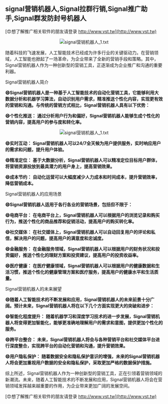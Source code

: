 ## **signal营销机器人,Signal拉群行销,Signal推广助手,Signal群发防封号机器人**

[😍想了解推广相关软件的朋友请登录 http://www.vst.tw](http://www.vst.tw)

 <center><img src="https://vst.tw/MP4/tuiguang/png/5.png" alt="signal营销机器人_1.txt"></center>

随着科技的飞速发展，人工智能技术已经成为许多行业的关键驱动力。在营销领域，人工智能也掀起了一场革命，为企业带来了全新的营销手段和策略。其中，Signal营销机器人作为一种创新型的营销工具，正逐渐成为企业推广和沟通的重要利器。

Signal营销机器人简介

**😄Signal营销机器人是一种基于人工智能技术的自动化营销工具，它能够利用大数据分析和机器学习算法，自动识别用户需求，精准推送个性化内容，实现更有效的营销和沟通。与传统的营销方式相比，Signal营销机器人具有以下优势：**

**😄个性化推送： 通过分析用户行为和偏好，Signal营销机器人能够生成个性化的营销内容，提高用户的参与度和转化率。**

 <center><img src="https://vst.tw/MP4/tuiguang/png/5.png" alt="signal营销机器人_1.txt"></center>

**😄实时互动： Signal营销机器人可以24/7全天候为用户提供服务，实时响应用户的需求和问题，提升用户体验。**

**😄精准定位： 基于大数据分析，Signal营销机器人可以精准定位目标用户群体，将营销资源投放到最具潜力的用户身上，提高营销效果。**

**😄成本节约： 自动化运营可以大幅度减少人力成本和时间成本，提升营销效率，降低营销成本。**

Signal营销机器人的应用场景

**😄Signal营销机器人适用于各行各业的营销场景，包括但不限于：**

**😄电商平台： 在电商平台上，Signal营销机器人可以根据用户的浏览记录和购买行为，推送个性化的商品推荐和促销活动，提高用户的购买转化率。**

**😄社交媒体： 在社交媒体上，Signal营销机器人可以自动回复用户的评论和私信，解决用户的问题，提高用户的满意度和忠诚度。**

**😄金融服务： 在金融服务领域，Signal营销机器人可以根据用户的财务状况和投资偏好，推送个性化的理财方案和投资建议，提高用户的投资收益率。**

**😄医疗健康： 在医疗健康领域，Signal营销机器人可以根据用户的健康数据和生活习惯，推送个性化的健康管理方案和医疗服务，提高用户的健康水平和生活质量。**

Signal营销机器人的未来展望

**😄随着人工智能技术的不断发展和应用，Signal营销机器人的未来前景十分广阔。预计未来，Signal营销机器人将在以下几个方面实现更大的突破和进步：**

**😄智能化程度提升： 随着机器学习和深度学习技术的进一步发展，Signal营销机器人将变得更加智能化，能够更准确地理解用户的需求和意图，提供更加个性化的服务。**

**😄跨平台整合： 未来，Signal营销机器人将会与各种营销平台和社交媒体平台进行深度整合，实现跨平台的自动化营销和沟通，提升营销效果。**

**😄用户隐私保护： 随着数据安全和隐私保护意识的增强，未来的Signal营销机器人将会更加重视用户数据的安全和隐私保护，采取更加严格的数据保护措施。**

综上所述，Signal营销机器人作为一种创新型的营销工具，正在引领着营销领域的新潮流。未来，随着人工智能技术的不断发展和应用，Signal营销机器人将会在营销领域发挥越来越重要的作用，为企业带来更加广阔的发展空间。

[😍想了解推广相关软件的朋友请登录 http://www.vst.tw](http://www.vst.tw)



